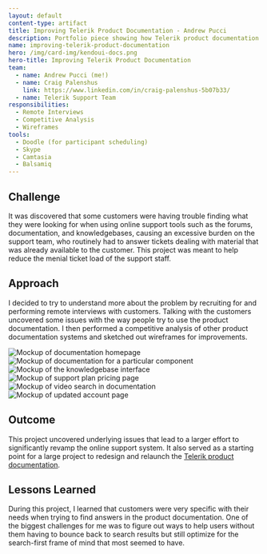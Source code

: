 ```yaml
---
layout: default
content-type: artifact
title: Improving Telerik Product Documentation - Andrew Pucci
description: Portfolio piece showing how Telerik product documentation was improved with interviews.
name: improving-telerik-product-documentation
hero: /img/card-img/kendoui-docs.png
hero-title: Improving Telerik Product Documentation
team:
  - name: Andrew Pucci (me!)
  - name: Craig Palenshus
    link: https://www.linkedin.com/in/craig-palenshus-5b07b33/
  - name: Telerik Support Team
responsibilities:
  - Remote Interviews
  - Competitive Analysis
  - Wireframes
tools:
  - Doodle (for participant scheduling)
  - Skype
  - Camtasia
  - Balsamiq
---
```


## Challenge
It was discovered that some customers were having trouble finding what they were looking for when using online support tools such as the forums, documentation, and knowledgebases, causing an excessive burden on the support team, who routinely had to answer tickets dealing with material that was already available to the customer. This project was meant to help reduce the menial ticket load of the support staff.

## Approach
I decided to try to understand more about the problem by recruiting for and performing remote interviews with customers. Talking with the customers uncovered some issues with the way people try to use the product documentation. I then performed a competitive analysis of other product documentation systems and sketched out wireframes for improvements.

<div class="row">
  <div class="col-12 col-lg-4">
    <img class="img-fluid mb-3" src="/img/support-dashboard.png" alt="Mockup of documentation homepage">
  </div>
  <div class="col-12 col-lg-4">
    <img class="img-fluid mb-3" src="/img/support-documentation.png" alt="Mockup of documentation for a particular component">
  </div>
  <div class="col-12 col-lg-4">
    <img class="img-fluid mb-3" src="/img/support-kb.png" alt="Mockup of the knowledgebase interface">
  </div>
  <div class="col-12 col-lg-4">
    <img class="img-fluid mb-3" src="/img/support-plans.png" alt="Mockup of support plan pricing page">
  </div>
  <div class="col-12 col-lg-4">
    <img class="img-fluid mb-3" src="/img/support-videos.png" alt="Mockup of video search in documentation">
  </div>
  <div class="col-12 col-lg-4">
    <img class="img-fluid mb-3" src="/img/support-youraccount.png" alt="Mockup of updated account page">
  </div>
</div>


## Outcome
This project uncovered underlying issues that lead to a larger effort to significantly revamp the online support system. It also served as a starting point for a large project to redesign and relaunch the [Telerik product documentation](http://docs.telerik.com).

## Lessons Learned
During this project, I learned that customers were very specific with their needs when trying to find answers in the product documentation. One of the biggest challenges for me was to figure out ways to help users without them having to bounce back to search results but still optimize for the search-first frame of mind that most seemed to have.
